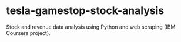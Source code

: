 # tesla-gamestop-stock-analysis
Stock and revenue data analysis using Python and web scraping (IBM Coursera project).
